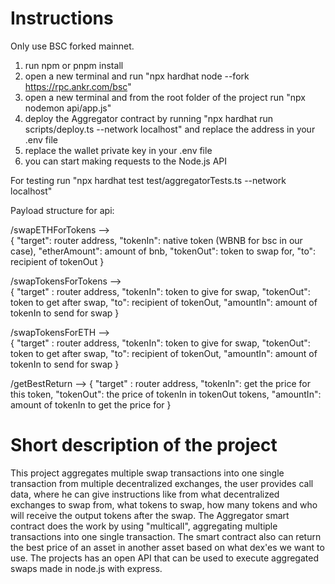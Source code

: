 # Instructions

Only use BSC forked mainnet.

1. run npm or pnpm install
2. open a new terminal and run "npx hardhat node --fork https://rpc.ankr.com/bsc"
3. open a new terminal and from the root folder of the project run "npx nodemon api/app.js"
4. deploy the Aggregator contract by running "npx hardhat run scripts/deploy.ts --network localhost" and replace the address in your .env file
5. replace the wallet private key in your .env file
6. you can start making requests to the Node.js API 

For testing run "npx hardhat test test/aggregatorTests.ts --network localhost"

Payload structure for api:

/swapETHForTokens -->  
       { 
            "target": router address,
            "tokenIn": native token (WBNB for bsc in our case),
            "etherAmount": amount of bnb,
            "tokenOut": token to swap for,
            "to": recipient of tokenOut
        }

/swapTokensForTokens -->  
       { 
            "target" : router address,
            "tokenIn": token to give for swap,
            "tokenOut": token to get after swap,
            "to": recipient of tokenOut,
            "amountIn": amount of tokenIn to send for swap
        }

/swapTokensForETH -->  
       { 
            "target" : router address,
            "tokenIn": token to give for swap,
            "tokenOut": token to get after swap,
            "to": recipient of tokenOut,
            "amountIn": amount of tokenIn to send for swap
        }

/getBestReturn -->
        {
            "target" : router address,
            "tokenIn": get the price for this token,
            "tokenOut": the price of tokenIn in tokenOut tokens,
            "amountIn": amount of tokenIn to get the price for
        }

# Short description of the project

This project aggregates multiple swap transactions into one single transaction from multiple decentralized exchanges, the user provides call data, where he can give instructions like from what decentralized exchanges to swap from, what tokens to swap, how many tokens and who will receive the output tokens after the swap. The Aggregator smart contract does the work by using "multicall", aggregating multiple transactions into one single transaction. The smart contract also can return the best price of an asset in another asset based on what dex'es we want to use.
The projects has an open API that can be used to execute aggregated swaps made in node.js with express.
